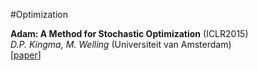 #Optimization

**Adam: A Method for Stochastic Optimization** (ICLR2015)   
*D.P. Kingma, M. Welling* (Universiteit van Amsterdam)  
[[paper](http://arxiv.org/abs/1412.6980)]  



